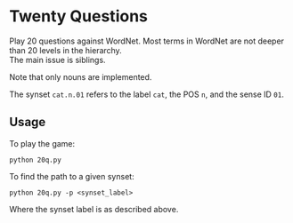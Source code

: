 # Twenty Questions

Play 20 questions against WordNet.
Most terms in WordNet are not deeper than 20 levels in the hierarchy.   
The main issue is siblings.

Note that only nouns are implemented.

The synset `cat.n.01` refers to the label `cat`, the POS `n`, and the sense ID `01`.

## Usage

To play the game:

```
python 20q.py
```



To find the path to a given synset:

```
python 20q.py -p <synset_label>
```

Where the synset label is as described above.
